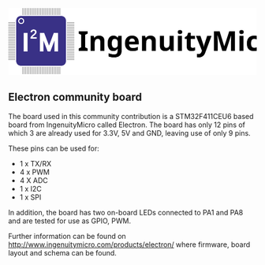 <img src="https://github.com/nanoframework/nf-Community-Targets/blob/master/CMSIS-OS/ChibiOS/I2M_ELECTRON_NF/resources/IngenuityMicro_Logo.svg?sanitize=true">

## Electron community board ##

The board used in this community contribution is a STM32F411CEU6 based board from IngenuityMicro called Electron. The board has only 12 pins of which 3 are already used for 3.3V, 5V and GND, leaving use of only 9 pins.

These pins can be used for:

- 1 x TX/RX
- 4 x PWM
- 4 X ADC
- 1 x I2C
- 1 x SPI

In addition, the board has two on-board LEDs connected to PA1 and PA8 and are tested for use as GPIO, PWM.

Further information can be found on http://www.ingenuitymicro.com/products/electron/ where firmware, board layout and schema can be found.
